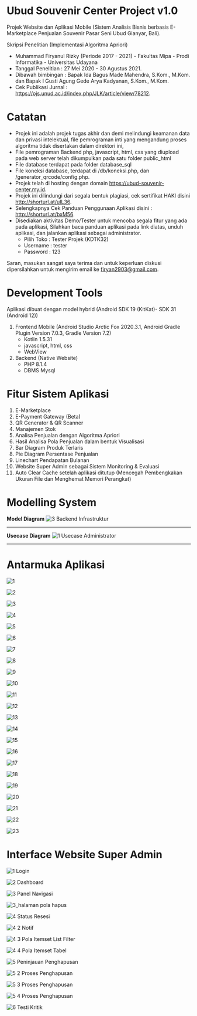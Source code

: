 # Ubud Souvenir Center Project v1.0
Projek Website dan Aplikasi Mobile (Sistem Analisis Bisnis berbasis E-Marketplace Penjualan Souvenir Pasar Seni Ubud Gianyar, Bali). 

Skripsi Penelitian (Implementasi Algoritma Apriori)
 - Muhammad Firyanul Rizky (Periode 2017 - 2021) - Fakultas Mipa - Prodi Informatika - Universitas Udayana
 - Tanggal Penelitian : 27 Mei 2020 - 30 Agustus 2021.
 - Dibawah bimbingan : Bapak Ida Bagus Made Mahendra, S.Kom., M.Kom. dan Bapak I Gusti Agung Gede Arya Kadyanan, S.Kom., M.Kom.
 - Cek Publikasi Jurnal : https://ojs.unud.ac.id/index.php/JLK/article/view/78212.

# Catatan
- Projek ini adalah projek tugas akhir dan demi melindungi keamanan data dan privasi intelektual, file pemrograman inti yang mengandung proses algoritma tidak disertakan dalam direktori ini,
- File pemrograman Backend php, javascript, html, css yang diupload pada web server telah dikumpulkan pada satu folder public_html
- File database terdapat pada folder database_sql
- File koneksi database, terdapat di /db/koneksi.php, dan /generator_qrcode/config.php.
- Projek telah di hosting dengan domain https://ubud-souvenir-center.my.id.
- Projek ini dilindungi dari segala bentuk plagiasi, cek sertifikat HAKI disini http://shorturl.at/uIL36.
- Selengkapnya Cek Panduan Penggunaan Aplikasi disini : http://shorturl.at/bxM56.
- Disediakan aktivitas Demo/Tester untuk mencoba segala fitur yang ada pada aplikasi, 
Silahkan baca panduan aplikasi pada link diatas, unduh aplikasi, dan jalankan aplikasi sebagai administrator.
  - Pilih Toko : Tester Projek (KDTK32)
  - Username : tester
  - Password : 123
  
Saran, masukan sangat saya terima dan untuk keperluan diskusi dipersilahkan untuk mengirim email ke firyan2903@gmail.com.

# Development Tools
Aplikasi dibuat dengan model hybrid (Android SDK 19 (KitKat)- SDK 31 (Android 12))
1. Frontend Mobile (Android Studio Arctic Fox 2020.3.1, Android Gradle Plugin Version 7.0.3, Gradle Version 7.2) 
   - Kotlin 1.5.31
   - javascript, html, css
   - WebView
2. Backend (Native Website)
   - PHP 8.1.4
   - DBMS Mysql

# Fitur Sistem Aplikasi
1. E-Marketplace 
2. E-Payment Gateway (Beta)
3. QR Generator & QR Scanner
4. Manajemen Stok
5. Analisa Penjualan dengan Algoritma Apriori
6. Hasil Analisa Pola Penjualan dalam bentuk Visualisasi
7. Bar Diagram Produk Terlaris
8. Pie Diagram Persentase Penjualan
9. Linechart Pendapatan Bulanan
10. Website Super Admin sebagai Sistem Monitoring & Evaluasi
11. Auto Clear Cache setelah aplikasi ditutup (Mencegah Pembengkakan Ukuran File dan Menghemat Memori Perangkat)

# Modelling System
<b>Model Diagram</b>
![3 Backend Infrastruktur](https://user-images.githubusercontent.com/60762912/163801937-494b1e1f-1e08-4f7a-8a40-433aa597f456.jpg)
<hr>

<b>Usecase Diagram</b>
![1 Usecase Administrator](https://user-images.githubusercontent.com/60762912/163801981-a19006d1-59bf-47d4-b13b-e8d3b338a2cf.jpg)
<hr>

# Antarmuka Aplikasi
![1](https://user-images.githubusercontent.com/60762912/139584342-631b0e3d-d506-41e6-87a6-71a8e4e01fa0.jpg)

![2](https://user-images.githubusercontent.com/60762912/139584360-ccdd7b16-d4d9-431c-b632-981a4e425b38.jpg)

![3](https://user-images.githubusercontent.com/60762912/139584450-de0728f9-6674-47fb-aaa2-8122e4e970a9.jpg)

![4](https://user-images.githubusercontent.com/60762912/139584461-d49c1eb7-846e-4713-9c25-3a57c67081b6.jpg)

![5](https://user-images.githubusercontent.com/60762912/139584489-206be7c4-4d52-4d3d-b23e-0d6cf2b50886.jpg)

![6](https://user-images.githubusercontent.com/60762912/139584557-fc9fd2a8-6dd7-4329-ac12-f18a3b530d8c.jpg)

![7](https://user-images.githubusercontent.com/60762912/139584591-9d69f7e7-a94d-4ee1-b714-af6dd53d4f2f.jpg)

![8](https://user-images.githubusercontent.com/60762912/139584598-01ce557e-2290-4163-ae77-958362e92193.jpg)

![9](https://user-images.githubusercontent.com/60762912/139584600-a6ab4b59-f5f2-419c-a11f-196a2fa02477.jpg)

![10](https://user-images.githubusercontent.com/60762912/139584604-0438e35c-cde3-4440-bb3d-ddbd0db23aae.jpg)

![11](https://user-images.githubusercontent.com/60762912/139584609-78435a4f-6a91-485a-8d88-6694f6c08c8b.jpg)

![12](https://user-images.githubusercontent.com/60762912/139584613-099ca783-63a1-4e06-9ca1-c4cda2c1181a.jpg)

![13](https://user-images.githubusercontent.com/60762912/139584615-2f66be85-67dd-4f29-9541-6ecc6b179162.jpg)

![14](https://user-images.githubusercontent.com/60762912/139584622-68ad4db1-77cb-483c-8b75-22a4dd8b2e45.jpg)

![15](https://user-images.githubusercontent.com/60762912/139584627-27395ce3-b87f-416c-85db-5eff953823c2.jpg)

![16](https://user-images.githubusercontent.com/60762912/162623039-2315c6bc-bfd9-4cf6-b139-759d923adaad.jpg)

![17](https://user-images.githubusercontent.com/60762912/139584639-930a27d2-8d61-4ffc-a337-c07e9839ceef.jpg)

![18](https://user-images.githubusercontent.com/60762912/139584650-32592c92-19f9-411d-8a69-ccb9157de0e0.jpg)

![19](https://user-images.githubusercontent.com/60762912/139584653-ef2dee92-a3e9-4b5e-9c20-c763b76eb388.jpg)

![20](https://user-images.githubusercontent.com/60762912/139584666-a61d1ef4-dfe5-4385-bc30-6b53119b9519.jpg)

![21](https://user-images.githubusercontent.com/60762912/139584670-894e074a-562b-4118-888e-8af449c4a56a.jpg)

![22](https://user-images.githubusercontent.com/60762912/139584671-172f10aa-0ffd-4299-96e0-1b7e5558f5e4.jpg)

![23](https://user-images.githubusercontent.com/60762912/139584673-02b21d9b-ee93-41bb-922b-42904fcc4c5f.jpg)

# Interface Website Super Admin
![1 Login](https://user-images.githubusercontent.com/60762912/139585434-cd51dc87-dd48-4ff0-9f5f-b035fb07bf1f.png)

![2 Dashboard](https://user-images.githubusercontent.com/60762912/139585933-9b3064ee-e404-4881-b956-0b1c2d710031.png)

![3 Panel Navigasi](https://user-images.githubusercontent.com/60762912/139585453-450271fc-3171-45d6-8919-67369b9bdd10.png)

![3_halaman pola hapus](https://user-images.githubusercontent.com/60762912/139585746-1e0bff17-2de7-4064-99e5-88e6840b32f7.PNG)

![4 Status Resesi](https://user-images.githubusercontent.com/60762912/139585779-8a9ccbe7-07a7-4368-92a4-a4226fd4de2c.png)

![4 2 Notif](https://user-images.githubusercontent.com/60762912/139585789-91bcd31c-b502-4986-93b6-b835eecc320f.png)

![4 3 Pola Itemset List Filter](https://user-images.githubusercontent.com/60762912/139585811-b0730206-34e9-483c-84b6-594881aeb0ef.png)

![4 4 Pola Itemset Tabel](https://user-images.githubusercontent.com/60762912/139585819-da8ffe1e-d2f6-4426-9467-f18003d0ae70.png)

![5 Peninjauan Penghapusan](https://user-images.githubusercontent.com/60762912/139585867-d9b63246-91df-421d-9f87-12723c9ffc70.png)

![5 2 Proses Penghapusan](https://user-images.githubusercontent.com/60762912/139585884-a3c21138-b2de-4303-8c27-a5fe79fa03ef.png)

![5 3 Proses Penghapusan](https://user-images.githubusercontent.com/60762912/139585886-9d4484a1-90bc-453e-91b7-1ff18e433d6d.png)

![5 4 Proses Penghapusan](https://user-images.githubusercontent.com/60762912/139585889-fe57c17f-eca0-4743-a185-03d4caa318f4.png)

![6 Testi Kritik](https://user-images.githubusercontent.com/60762912/139585894-12548181-4f68-4a2d-9913-8aa1f5cc5b6f.png)
